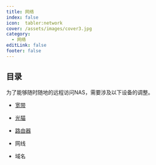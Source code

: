 ```yaml
---
title: 网络
index: false
icon:  tabler:network
cover: /assets/images/cover3.jpg
category:
  - 网络
editLink: false
footer: false
---
```


## 目录

为了能够随时随地的远程访问NAS，需要涉及以下设备的调整。

- [宽带](broadband.md)

- [光猫](ont.md)

- [路由器](router.md)

- 网线

- 域名
